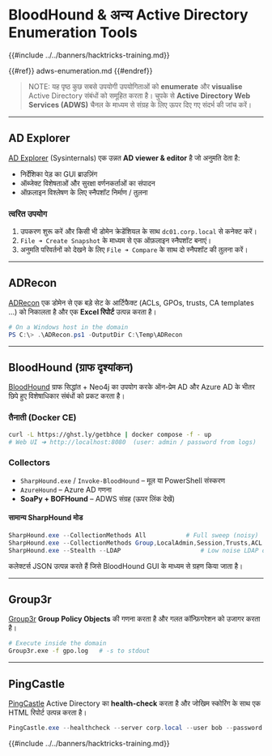 # BloodHound & अन्य Active Directory Enumeration Tools

{{#include ../../banners/hacktricks-training.md}}

{{#ref}}
adws-enumeration.md
{{#endref}}

> NOTE: यह पृष्ठ कुछ सबसे उपयोगी उपयोगिताओं को **enumerate** और **visualise** Active Directory संबंधों को समूहित करता है।  चुपके से **Active Directory Web Services (ADWS)** चैनल के माध्यम से संग्रह के लिए ऊपर दिए गए संदर्भ की जांच करें।

---

## AD Explorer

[AD Explorer](https://docs.microsoft.com/en-us/sysinternals/downloads/adexplorer) (Sysinternals) एक उन्नत **AD viewer & editor** है जो अनुमति देता है:

* निर्देशिका पेड़ का GUI ब्राउज़िंग
* ऑब्जेक्ट विशेषताओं और सुरक्षा वर्णनकर्ताओं का संपादन
* ऑफ़लाइन विश्लेषण के लिए स्नैपशॉट निर्माण / तुलना

### त्वरित उपयोग

1. उपकरण शुरू करें और किसी भी डोमेन क्रेडेंशियल के साथ `dc01.corp.local` से कनेक्ट करें।
2. `File ➜ Create Snapshot` के माध्यम से एक ऑफ़लाइन स्नैपशॉट बनाएं।
3. अनुमति परिवर्तनों को देखने के लिए `File ➜ Compare` के साथ दो स्नैपशॉट की तुलना करें।

---

## ADRecon

[ADRecon](https://github.com/adrecon/ADRecon) एक डोमेन से एक बड़े सेट के आर्टिफैक्ट (ACLs, GPOs, trusts, CA templates …) को निकालता है और एक **Excel रिपोर्ट** उत्पन्न करता है।
```powershell
# On a Windows host in the domain
PS C:\> .\ADRecon.ps1 -OutputDir C:\Temp\ADRecon
```
---

## BloodHound (ग्राफ दृश्यांकन)

[BloodHound](https://github.com/BloodHoundAD/BloodHound) ग्राफ सिद्धांत + Neo4j का उपयोग करके ऑन-प्रेम AD और Azure AD के भीतर छिपे हुए विशेषाधिकार संबंधों को प्रकट करता है।

### तैनाती (Docker CE)
```bash
curl -L https://ghst.ly/getbhce | docker compose -f - up
# Web UI ➜ http://localhost:8080  (user: admin / password from logs)
```
### Collectors

* `SharpHound.exe` / `Invoke-BloodHound` – मूल या PowerShell संस्करण
* `AzureHound` – Azure AD गणना
* **SoaPy + BOFHound** – ADWS संग्रह (ऊपर लिंक देखें)

#### सामान्य SharpHound मोड
```powershell
SharpHound.exe --CollectionMethods All           # Full sweep (noisy)
SharpHound.exe --CollectionMethods Group,LocalAdmin,Session,Trusts,ACL
SharpHound.exe --Stealth --LDAP                      # Low noise LDAP only
```
कलेक्टर्स JSON उत्पन्न करते हैं जिसे BloodHound GUI के माध्यम से ग्रहण किया जाता है।

---

## Group3r

[Group3r](https://github.com/Group3r/Group3r) **Group Policy Objects** की गणना करता है और गलत कॉन्फ़िगरेशन को उजागर करता है।
```bash
# Execute inside the domain
Group3r.exe -f gpo.log   # -s to stdout
```
---

## PingCastle

[PingCastle](https://www.pingcastle.com/documentation/) Active Directory का **health-check** करता है और जोखिम स्कोरिंग के साथ एक HTML रिपोर्ट उत्पन्न करता है।
```powershell
PingCastle.exe --healthcheck --server corp.local --user bob --password "P@ssw0rd!"
```
{{#include ../../banners/hacktricks-training.md}}
